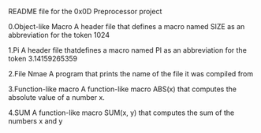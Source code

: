 README file for the 0x0D Preprocessor project

0.Object-like Macro
 A header  file that defines a macro named SIZE as an abbreviation for the token 1024

1.Pi
 A header file thatdefines a macro named PI as an abbreviation for the token 3.14159265359

2.File Nmae
 A program that prints the name of the file it was compiled from

3.Function-like macro
A function-like macro ABS(x) that computes the absolute value of a number x.

4.SUM
A function-like macro SUM(x, y) that computes the sum of the numbers x and y
